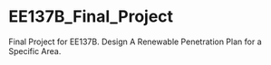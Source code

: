 # EE137B_Final_Project
Final Project for EE137B. Design A Renewable Penetration Plan for a Specific Area.
